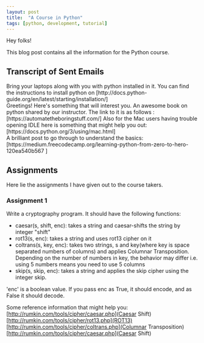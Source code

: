 ```yaml
---
layout: post
title:  "A Course in Python"
tags: [python, development, tutorial]
---
```


Hey folks!

This blog post contains all the information for the Python course.

## Transcript of Sent Emails
<div class="message">
  Bring your laptops along with you with python installed in it. You can find the instructions to install python on [http://docs.python-guide.org/en/latest/starting/installation/]
</div>

<div class="message">
Greetings!
Here's something that will interest you. An awesome book on python shared by our instructor. The link to it is as follows :  [https://automatetheboringstuff.com/]
Also for the Mac users having trouble opening IDLE here is something that might help you out:  [https://docs.python.org/3/using/mac.html]
</div>

<div class="message">
  A brilliant post to go through to understand the basics: [https://medium.freecodecamp.org/learning-python-from-zero-to-hero-120ea540b567 ]
</div>

## Assignments
Here lie the assignments I have given out to the course takers.
### Assignment 1
Write a cryptography program. It should have the following functions:
 - caesar(s, shift, enc): takes a string and caesar-shifts the string by integer "shift"
 - rot13(s, enc): takes a string and uses rot13 cipher on it
 - coltrans(s, key, enc): takes two strings, s and key(where key is space separated numbers of columns) and applies Columnar Transposition. Depending on the number of numbers in key, the behavior may differ i.e. using 5 numbers means you need to use 5 columns 
 - skip(s, skip, enc): takes a string and applies the skip cipher using the integer skip.

'enc' is a boolean value. If you pass enc as True, it should encode, and as False it should decode.
 
 Some reference information that might help you:
[http://rumkin.com/tools/cipher/caesar.php](Caesar Shift)
[http://rumkin.com/tools/cipher/rot13.php](ROT13)
[http://rumkin.com/tools/cipher/coltrans.php](Columnar Transposition)
[http://rumkin.com/tools/cipher/caesar.php](Caesar Shift)
